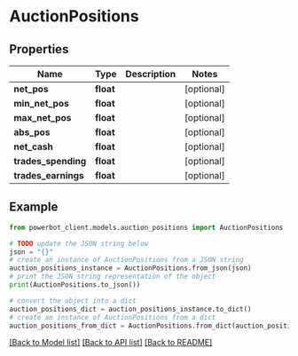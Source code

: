 # AuctionPositions


## Properties

Name | Type | Description | Notes
------------ | ------------- | ------------- | -------------
**net_pos** | **float** |  | [optional] 
**min_net_pos** | **float** |  | [optional] 
**max_net_pos** | **float** |  | [optional] 
**abs_pos** | **float** |  | [optional] 
**net_cash** | **float** |  | [optional] 
**trades_spending** | **float** |  | [optional] 
**trades_earnings** | **float** |  | [optional] 

## Example

```python
from powerbot_client.models.auction_positions import AuctionPositions

# TODO update the JSON string below
json = "{}"
# create an instance of AuctionPositions from a JSON string
auction_positions_instance = AuctionPositions.from_json(json)
# print the JSON string representation of the object
print(AuctionPositions.to_json())

# convert the object into a dict
auction_positions_dict = auction_positions_instance.to_dict()
# create an instance of AuctionPositions from a dict
auction_positions_from_dict = AuctionPositions.from_dict(auction_positions_dict)
```
[[Back to Model list]](../README.md#documentation-for-models) [[Back to API list]](../README.md#documentation-for-api-endpoints) [[Back to README]](../README.md)


